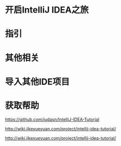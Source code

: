 # 开启IntelliJ IDEA之旅

# 指引

# 其他相关

# 导入其他IDE项目

# 获取帮助

https://github.com/judasn/IntelliJ-IDEA-Tutorial

http://wiki.jikexueyuan.com/project/intellij-idea-tutorial/

http://wiki.jikexueyuan.com/project/intellij-idea-tutorial/


